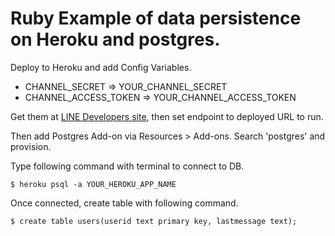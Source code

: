 # Ruby Example of data persistence on Heroku and postgres.

Deploy to Heroku and add Config Variables.

* CHANNEL_SECRET => YOUR_CHANNEL_SECRET
* CHANNEL_ACCESS_TOKEN => YOUR_CHANNEL_ACCESS_TOKEN

Get them at [LINE Developers site](https://developers.line.me/), then set endpoint to deployed URL to run.

Then add Postgres Add-on via Resources > Add-ons. Search 'postgres' and provision.

Type following command with terminal to connect to DB.
```
$ heroku psql -a YOUR_HEROKU_APP_NAME
```
Once connected, create table with following command.
```
$ create table users(userid text primary key, lastmessage text);
```
